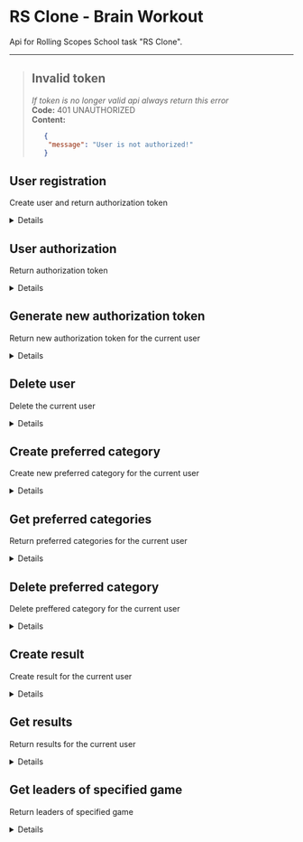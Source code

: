 # RS Clone - Brain Workout
Api for Rolling Scopes School task "RS Clone".
***
> ## Invalid token
> *If token is no longer valid api always return this error* <br />
>  **Code:** 401 UNAUTHORIZED <br />
>   **Content:** 
>   ```json
>      {
>       "message": "User is not authorized!"
>      }
>   ```
**User registration**
----
Create user and return authorization token

<details>

* **URL**

    /api/users/registration

* **Method:**

    `POST`

* **Headers:**

    None

*  **URL Params**

    None

* **Query Params**
    
    None

* **Data Params**

    ```typescript
      {
        email: string,
        password: string
      }
    ```

* **Success Response:**

  * **Code:** 201 CREATED <br />
    **Content:** 
    ```json
      {
        "token": "fadsf5a437txd764ax7634dxa7b3d4x6"
      }
    ```
    **Headers:**
      
      None
 
* **Error Response:**

    * **Code:** 400 BAD REQUESTS <br />
    **Content:** 
    ```json
      {
        "message": "User with this email already exists!"
      }
    ```
  OR
    * **Code:** 400 BAD REQUESTS <br />
    **Content:** 
    ```json
      {
        "message": "Invalid email or password!"
      }
    ```

* **Notes:**

    None

</details>

**User authorization**
----
Return authorization token

<details>

* **URL**

    /api/users/login

* **Method:**

    `POST`

* **Headers:**

    None

*  **URL Params**

    None

* **Query Params**
    
    None

* **Data Params**

    ```typescript
      {
        email: string,
        password: string
      }
    ```

* **Success Response:**

  * **Code:** 200 OK <br />
    **Content:** 
    ```json
      {
        "token": "fadsf5a437txd764ax7634dxa7b3d4x6"
      }
    ```
    **Headers:**
      
      None
 
* **Error Response:**

    * **Code:** 404 NOT FOUND <br />
    **Content:** 
    ```json
      {
        "message": "User with this email not found!"
      }
    ```
  OR
    * **Code:** 400 BAD REQUESTS <br />
    **Content:** 
    ```json
      {
        "message": "Invalid email or password!"
      }
    ```
  OR
    * **Code:** 400 BAD REQUESTS <br />
    **Content:** 
    ```json
      {
        "message": "Wrong password!"
      }
    ```

* **Notes:**

    None

</details>

**Generate new authorization token**
----
Return new authorization token for the current user

<details>

* **URL**

    /api/users/auth

* **Method:**

    `GET`
  
* **Cookies:**
  
  ```typescript
    auth: "fadsf5a437txd764ax7634dxa7b3d4x6"
  ```
  
* **Headers:**

    None

*  **URL Params**

    None

* **Query Params**
    
    None

* **Data Params**

    None

* **Success Response:**

  * **Code:** 200 OK <br />
    **Content:** 
    ```json
      {
        "token": "fadsf5a437txd764ax7634dxa7b3d4x6"
      }
    ```
    **Headers:**
      
      None
 
* **Error Response:**

    * **Code:** 400 BAD REQUESTS <br />
    **Content:** 
    ```json
      {
        "message": "Invalid or missing token"
      }
    ```
  OR
    * **Code:** 404 NOT FOUND <br />
    **Content:** 
    ```json
      {
        "message": "User not found!"
      }
    ```

* **Notes:**

    None

</details>

**Delete user**
----
Delete the current user

<details>

* **URL**

    /api/users/users

* **Method:**

    `DELETE`
  
* **Cookies:**
  
  ```typescript
    auth: "fadsf5a437txd764ax7634dxa7b3d4x6"
  ```
  
* **Headers:**

    None

*  **URL Params**

    None

* **Query Params**
    
    None

* **Data Params**
  
  ```typescript
    {
      password: string,
    }
  ```
  Example:
  ```json
    {  
      "password": "123qwe",
    }
  ```

* **Success Response:**

  * **Code:** 200 OK <br />
    **Content:** 
    ```json
      {  
        "message": "User deleted successfully!"
      }
    ```
    **Headers:**
      
      None
 
* **Error Response:**

    * **Code:** 404 NOT FOUND <br />
    **Content:** 
    ```json
      {
        "message": "User not found!"
      }
    ```
  OR
    * **Code:** 400 BAD REQUEST <br />
    **Content:** 
    ```json
      {
        "message": "Wrong password!"
      }
    ```

* **Notes:**

    None

</details>

**Create preferred category**
----
Create new preferred category for the current user

<details>

* **URL**

    /api/users/categories

* **Method:**

    `POST`
  
* **Cookies:**
  
  ```typescript
    auth: "fadsf5a437txd764ax7634dxa7b3d4x6"
  ```
  
* **Headers:**

    None

*  **URL Params**

    None

* **Query Params**
    
    None

* **Data Params**

    ```typescript
      {
        category: string
      }
    ```
  Example:
    
    ```json
      {
        "category": "REACTION"
      }  
    ```

* **Success Response:**

  * **Code:** 200 OK <br />
    **Content:** 
    ```json
      {
        "id": 1,
        "category": "REACTION"
      }
    ```
    **Headers:**
      
      None
 
* **Error Response:**

    * **Code:** 404 NOT FOUND <br />
    **Content:** 
    ```json
      {
        "message": "User not found!"
      }
    ```
  OR
    * **Code:** 400 BAD REQUESTS <br />
    **Content:** 
    ```json
      {
        "message": "Invalid category"
      }
    ```

* **Notes:**

    None

</details>

**Get preferred categories**
----
Return preferred categories for the current user

<details>

* **URL**

    /api/users/categories

* **Method:**

    `GET`
  
* **Cookies:**
  
  ```typescript
    auth: "fadsf5a437txd764ax7634dxa7b3d4x6"
  ```
  
* **Headers:**

    None

*  **URL Params**

    None

* **Query Params**
    
    None

* **Data Params**

    None

* **Success Response:**

  * **Code:** 200 OK <br />
    **Content:** 
    ```json
      [
        {
          "id": 1,
          "category": "MEMORY"
        },
        {
          "id": 2,
          "category": "REACTION"
        }
      ]
    ```
    **Headers:**
      
      None
 
* **Error Response:**

    * **Code:** 404 NOT FOUND <br />
    **Content:** 
    ```json
      {
        "message": "User not found!"
      }
    ```

* **Notes:**

    None

</details>

**Delete preferred category**
----
Delete preffered category for the current user

<details>

* **URL**

    /api/users/categories/:id

* **Method:**

    `DELETE`
  
* **Cookies:**
  
  ```typescript
    auth: "fadsf5a437txd764ax7634dxa7b3d4x6"
  ```
  
* **Headers:**

    None

*  **URL Params**

    Required:
    
    `id=[integer]`

* **Query Params**
    
    None

* **Data Params**

    None

* **Success Response:**

  * **Code:** 200 OK <br />
    **Content:** 
    ```json
      {
        "message": "Category deleted successfully!"
      }
    ```
    **Headers:**
      
      None
 
* **Error Response:**

    * **Code:** 404 NOT FOUND <br />
    **Content:** 
    ```json
      {
        "message": "Category not found!"
      }
    ```
  OR
    * **Code:** 400 BAD REQUEST <br />
    **Content:** 
    ```json
      {
        "message": "This category belongs to another user!!"
      }
    ```

* **Notes:**

    None

</details>

**Create result**
----
Create result for the current user 

<details>

* **URL**

    /api/users/results

* **Method:**

    `POST`
  
* **Cookies:**
  
  ```typescript
    auth: "fadsf5a437txd764ax7634dxa7b3d4x6"
  ```
  
* **Headers:**

    None

*  **URL Params**

    None

* **Query Params**
    
    None

* **Data Params**
  
  ```typescript
    {
      gameId: integer,
      value: integer
    }
  ```
  Example:
  ```json
    {  
      "gameId": 1,
      "value": 200
    }
  ```

* **Success Response:**

  * **Code:** 201 CREATED <br />
    **Content:** 
    ```json
      {  
        "id": 1,
        "gameId": 1,
        "value": 200
      }
    ```
    **Headers:**
      
      None
 
* **Error Response:**

    * **Code:** 404 NOT FOUND <br />
    **Content:** 
    ```json
      {
        "message": "User not found!"
      }
    ```
  OR
    * **Code:** 400 BAD REQUEST <br />
    **Content:** 
    ```json
      {
        "message": "Invalid gameId or value!"
      }
    ```

* **Notes:**

    None

</details>

**Get results**
----
Return results for the current user

<details>

* **URL**

    /api/users/results

* **Method:**

    `GET`
  
* **Cookies:**
  
  ```typescript
    auth: "fadsf5a437txd764ax7634dxa7b3d4x6"
  ```
  
* **Headers:**

    None

*  **URL Params**

    None

* **Query Params**
    
    None

* **Data Params**
  
  Optional:
  ```typescript
    {
      gameId: integer,
      limit: integer,
      page: integer
    }
  ```
  Example:
  ```json
    {  
      "gameId": 1,
      "limit": 5,
      "page": 2
    }
  ```

* **Success Response:**

  * **Code:** 201 CREATED <br />
    **Content:** 
    ```json
      [ // НАЧАЛО ОБЪЕКТА
        {
          "gameId": 1,
          "name": "Reaction Time",
          "valueType": "ms",
          "result": [
            {
              "id": 1,
              "value": 200,
              "createdDate (ТУТ ЕЩЁ НЕ ТОЧНОЕ НАЗВАНИЕ)": "дата и время"
            },
            {
              "id": 2,
              "value": 196,
              "createdDate (ТУТ ЕЩЁ НЕ ТОЧНОЕ НАЗВАНИЕ)": "дата и время"
            },
            {
              "id": 3,
              "value": 230,
              "createdDate (ТУТ ЕЩЁ НЕ ТОЧНОЕ НАЗВАНИЕ)": "дата и время"
            }
          ]
        },
        {
          "gameId": 2,
          "name": "Game 2",
          "valueType": "ms",
          "result": [
            {
              "id": 1,
              "value": 200,
              "createdDate (ТУТ ЕЩЁ НЕ ТОЧНОЕ НАЗВАНИЕ)": "дата и время"
            },
            {
              "id": 2,
              "value": 196,
              "createdDate (ТУТ ЕЩЁ НЕ ТОЧНОЕ НАЗВАНИЕ)": "дата и время"
            },
            {
              "id": 3,
              "value": 230,
              "createdDate (ТУТ ЕЩЁ НЕ ТОЧНОЕ НАЗВАНИЕ)": "дата и время"
            }
          ]
        }
      ]
    ```
    **Headers:**
      
      `x-total-count: 3`
 
* **Error Response:**

    * **Code:** 404 NOT FOUND <br />
    **Content:** 
    ```json
      {
        "message": "User not found!"
      }
    ```
  OR
    * **Code:** 400 BAD REQUEST <br />
    **Content:** 
    ```json
      {
        "message": "Page without specified limit!"
      }
    ```
  OR
    * **Code:** 404 BAD REQUEST <br />
    **Content:**
    ```json
      {
        "message": "Game with this id not found!"
      }
    ```

* **Notes:**

    None

</details>

**Get leaders of specified game**
----
Return leaders of specified game

<details>

* **URL**

    /api/game/:id/leaders

* **Method:**

    `GET`
  
* **Cookies:**
  
  ```typescript
    auth: "fadsf5a437txd764ax7634dxa7b3d4x6"
  ```
  
* **Headers:**
  
    Required:
    `id=[integer]`

*  **URL Params**

    None

* **Query Params**
    
    None

* **Data Params**
  
  Optional:
  ```typescript
    {
      limit: integer,
      page: integer
    }
  ```
  Example:
  ```json
    {  
      "gameId": 1,
      "limit": 5,
      "page": 2
    }
  ```

* **Success Response:**

  * **Code:** 201 CREATED <br />
    **Content:** 
    ```json
      [
        {
          "id": 1,
          "nickname": "Sluzer",
          "result": 155
        },
        {
          "id": 2,
          "nickname": "Weborerth",
          "result": 163
        },
        {
          "id": 3,
          "nickname": "Middori",
          "result": 189
        },
      ]
    ```
  
    **Headers:**
      
      `x-total-count: 3`
 
* **Error Response:**

    * **Code:** 404 NOT FOUND <br />
    **Content:** 
    ```json
      {
        "message": "Game not found!"
      }
    ```
  OR
    * **Code:** 400 BAD REQUEST <br />
    **Content:** 
    ```json
      {
        "message": "Page without specified limit!"
      }
    ```

* **Notes:**

    None

</details>







